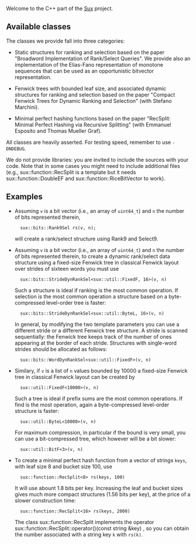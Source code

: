 
Welcome to the C++ part of the [Sux](http://sux.di.unimi.it/) project.

Available classes
-----------------

The classes we provide fall into three categories:

* Static structures for ranking and selection based on the paper "Broadword
  Implementation of Rank/Select Queries". We provide also an implementation of
  the Elias-Fano representation of monotone sequences that can be used as an
  opportunistic bitvector representation.

* Fenwick trees with bounded leaf size, and associated dynamic structures for
  ranking and selection based on the paper "Compact Fenwick Trees for Dynamic
  Ranking and Selection" (with Stefano Marchini).

* Minimal perfect hashing functions based on the paper "RecSplit: Minimal
  Perfect Hashing via Recursive Splitting" (with Emmanuel Esposito and Thomas
  Mueller Graf).

All classes are heavily asserted. For testing speed, remember to use `-DNDEBUG`.

We do not provide libraries: you are invited to include the sources with your
code. Note that in some cases you might need to include additional files (e.g.,
sux::function::RecSplit is a template but it needs sux::function::DoubleEF
and sux::function::RiceBitVector to work).

Examples
--------

- Assuming `v` is a bit vector (i.e., an array of `uint64_t`) and `n` the number
  of bits represented therein,

        sux::bits::Rank9Sel rs(v, n);

  will create a rank/select structure using Rank9 and Select9.

- Assuming `v` is a bit vector (i.e., an array of `uint64_t`) and `n` the number
  of bits represented therein, to create a dynamic rank/select data structure
  using a fixed-size Fenwick tree in classical Fenwick layout over
  strides of sixteen words you must use

        sux::bits::StrideDynRankSel<sux::util::FixedF, 16>(v, n)

  Such a structure is ideal if ranking is the most common operation. If selection
  is the most common operation a structure based on a byte-compressed level-order
  tree is faster:

        sux::bits::StrideDynRankSel<sux::util::ByteL, 16>(v, n)

  In general, by modifying the two template parameters you can use a
  different stride or a different Fenwick tree structure. A stride is
  scanned sequentially: the Fenwick tree keeps track of the number of ones
  appearing at the border of each stride. Structures with single-word
  strides should be allocated as follows:

        sux::bits::WordDynRankSel<sux::util::FixedF>(v, n)

- Similary, if `v` is a list of `n` values bounded by 10000 a fixed-size
  Fenwick tree in classical Fenwick layout can be created by

        sux::util::FixedF<10000>(v, n)

  Such a tree is ideal if prefix sums are the most common operations. If
  find is the most operation, again a byte-compressed level-order
  structure is faster:

        sux::util::ByteL<10000>(v, n)

  For maximum compression, in particular if the bound is very small,
  you can use a bit-compressed tree, which however will be a bit slower:

        sux::util::BitF<3>(v, n)

- To create a minimal perfect hash function from a vector of strings `keys`, with
  leaf size 8 and bucket size 100, use

        sux::function::RecSplit<8> rs(keys, 100)

  It will use abount 1.8 bits per key. Increasing the leaf and bucket
  sizes gives much more compact structures (1.56 bits per key), at the
  price of a slower construction time:

        sux::function::RecSplit<16> rs(keys, 2000)

  The class sux::function::RecSplit implements the operator
  sux::function::RecSplit::operator()(const string &key) , so you
  can obtain the number associated with a string key `k` with `rs(k)`.
